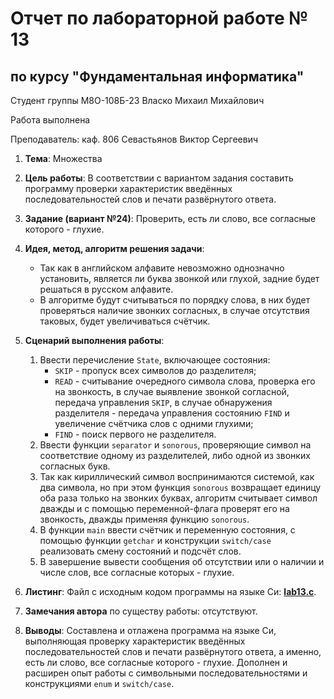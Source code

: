 # Отчет по лабораторной работе № 13
## по курсу "Фундаментальная информатика"

Студент группы М8О-108Б-23 Власко Михаил Михайлович

Работа выполнена

Преподаватель: каф. 806 Севастьянов Виктор Сергеевич

1. **Тема**: Множества
2. **Цель работы**: В соответствии с вариантом задания составить программу проверки характеристик введённых 
последовательностей слов и печати развёрнутого ответа. 
3. **Задание (вариант №24)**: Проверить, есть ли слово, все согласные которого - глухие.

4. **Идея, метод, алгоритм решения задачи**:
    - Так как в английском алфавите невозможно однозначно установить, является ли буква звонкой или глухой, задние будет 
решаться в русском алфавите.
    - В алгоритме будут считываться по порядку слова, в них будет проверяться наличие звонких согласных, в случае 
отсутствия таковых, будет увеличиваться счётчик.
5. **Сценарий выполнения работы**:
   1. Ввести перечисление ```State```, включающее состояния:
      - ```SKIP``` - пропуск всех символов до разделителя;
      - ```READ``` - считывание очередного символа слова, проверка его на звонкость, в случае выявление звонкой
согласной, передача управления ```SKIP```, в случае обнаружения разделителя - передача управления состоянию ```FIND```
и увеличение счётчика слов с одними глухими;
      - ```FIND``` - поиск первого не разделителя.
   2. Ввести функции ```separator``` и ```sonorous```, проверяющие символ на соответствие одному из разделителей,
либо одной из звонких согласных букв.
   3. Так как кириллический символ воспринимаются системой, как два символа, но при этом функция ```sonorous``` 
возвращает единицу оба раза только на звонких буквах, алгоритм считывает символ дважды и с помощью переменной-флага
проверят его на звонкость, дважды применяя функцию ```sonorous```.
   4. В функции ```main``` ввести счётчик и переменную состояния, с помощью функции ```getchar``` и конструкции 
```switch/case``` реализовать
смену состояний и подсчёт слов.
   5. В завершение вывести сообщения об отсутствии или о наличии и числе слов, все согласные которых - глухие.

6. **Листинг**:
Файл с исходным кодом программы на языке Си: **[lab13.c](lab13.c)**.

7. **Замечания автора** по существу работы: отсутствуют.

8. **Выводы**: Составлена и отлажена программа на языке Си, выполняющая проверку характеристик введённых 
последовательностей слов и печати развёрнутого ответа, а именно, есть ли слово, все согласные которого - глухие. 
Дополнен и расширен опыт работы с символьными последовательностями и конструкциями ```enum``` и ```switch/case```.
